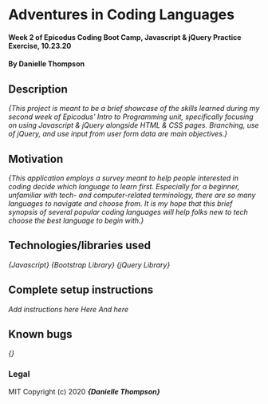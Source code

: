 # Adventures in Coding Languages

#### Week 2 of Epicodus Coding Boot Camp, Javascript & jQuery Practice Exercise, 10.23.20

#### By Danielle Thompson

## Description
_{This project is meant to be a brief showcase of the skills learned during my second week of Epicodus' Intro to Programming unit, specifically focusing on using Javascript & jQuery alongside HTML & CSS pages. Branching, use of jQuery, and use input from user form data are main objectives.}_

## Motivation 
_{This application employs a survey meant to help people interested in coding decide which language to learn first. Especially for a beginner, unfamiliar with tech- and computer-related terminology, there are *so* many languages to navigate and choose from. It is my hope that this brief synopsis of several popular coding languages will help folks new to tech choose the best language to begin with.}_

## Technologies/libraries used

_{Javascript}_
_{Bootstrap Library}_
_{jQuery Library}_

## Complete setup instructions

*_Add instructions here_*
*_Here_*
*_And here_*

## Known bugs

_{}_

### Legal 

MIT Copyright (c) 2020 **_{Danielle Thompson}_**